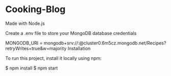 # Cooking-Blog
Made with Node.js


Create a .env file to store your MongoDB database credentials

MONGODB_URI = mongodb+srv://<username>:<password>@cluster0.6m5cz.mongodb.net/Recipes?retryWrites=true&w=majority
Installation



To run this project, install it locally using npm:

$ npm install
$ npm start
